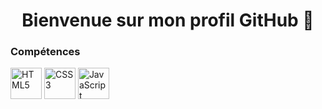 <body>
<h1 align="center">Bienvenue sur mon profil GitHub 👋</h1>


### Compétences

<a href="https://developer.mozilla.org/fr/docs/Glossary/HTML5" target="_blank"><img src="https://cdn-icons-png.flaticon.com/512/732/732212.png" alt="HTML5" width="50" height="50"></a>
<a href="https://developer.mozilla.org/fr/docs/Web/CSS" target="_blank"><img src="https://raw.githubusercontent.com/danielcranney/readme-generator/main/public/icons/skills/css3-colored.svg" alt="CSS3" width="50" height="50"></a>
<a href="https://developer.mozilla.org/fr/docs/Web/JavaScript" target="_blank"><img src="https://upload.wikimedia.org/wikipedia/commons/thumb/9/99/Unofficial_JavaScript_logo_2.svg/1200px-Unofficial_JavaScript_logo_2.svg.png" alt="JavaScript" width="50" height="50"></a>

</body>
